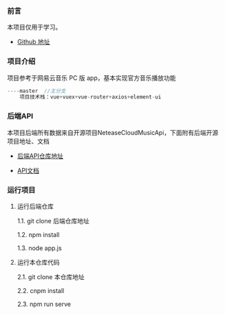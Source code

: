 ### 前言

本项目仅用于学习。

- [Github 地址](https://github.com/zhiweizg/NewMusic)

### 项目介绍

项目参考于网易云音乐 PC 版 app，基本实现官方音乐播放功能

```js
----master  //主分支
    项目技术栈：vue+vuex+vue-router+axios+element-ui
```

### 后端API

本项目后端所有数据来自开源项目NeteaseCloudMusicApi，下面附有后端开源项目地址、文档

- [后端API仓库地址](https://github.com/Binaryify/NeteaseCloudMusicApi)

- [API文档](https://neteasecloudmusicapi.vercel.app/#/)

### 运行项目

1. 运行后端仓库

    1.1. git clone 后端仓库地址

    1.2. npm install

    1.3. node app.js

2. 运行本仓库代码

    2.1. git clone 本仓库地址

    2.2. cnpm install

    2.3. npm run serve
